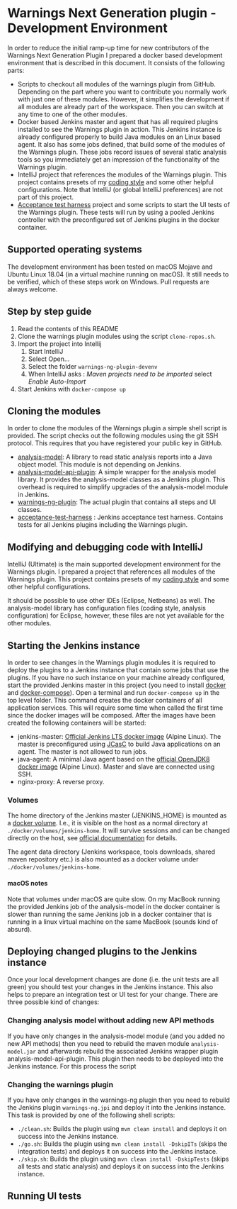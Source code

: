 # Warnings Next Generation plugin - Development Environment

In order to reduce the initial ramp-up time for new contributors of the Warnings Next Generation Plugin I prepared a 
docker based development environment that is described in this document. It consists of the following parts:

- Scripts to checkout all modules of the warnings plugin from GitHub. 
Depending on the part where you want to contribute you normally work with just one of these modules. 
However, it simplifies the development if all modules are already part of the workspace. Then you
can switch at any time to one of the other modules.
- Docker based Jenkins master and agent that has all required plugins installed to see the Warnings plugin in action. 
This Jenkins instance is already configured properly to build Java modules on an Linux based agent. It also has
some jobs defined, that build some of the modules of the Warnings plugin. These jobs record issues of several static
analysis tools so you immediately get an impression of the functionality of the Warnings plugin.
- IntelliJ project that references the modules of the Warnings plugin. 
This project contains presets of my [coding style](https://github.com/uhafner/codingstyle) and some other helpful 
configurations. Note that IntelliJ (or global IntelliJ preferences) are not part of this project.
- [Acceptance test harness](https://github.com/jenkinsci/acceptance-test-harness) project and some scripts to start
the UI tests of the Warnings plugin. These tests will run by using a pooled Jenkins controller with the preconfigured
set of Jenkins plugins in the docker container. 

## Supported operating systems

The development environment has been tested on macOS Mojave and Ubuntu Linux 18.04 (in a virtual machine running on
macOS). It still needs to be verified, which of these steps work on Windows. Pull requests are always welcome.   

## Step by step guide

1. Read the contents of this README
2. Clone the warnings plugin modules using the script `clone-repos.sh`.
3. Import the project into Intellij
    1. Start IntelliJ
    2. Select Open...
    3. Select the folder `warnings-ng-plugin-devenv`
    4. When IntelliJ asks : *Maven projects need to be imported* select *Enable Auto-Import*
4. Start Jenkins with `docker-compose up`    


## Cloning the modules

In order to clone the modules of the Warnings plugin a simple shell script is provided. The script checks out the 
following modules using the git SSH protocol. This requires that you have registered your public key in GitHub.
- [analysis-model](https://github.com/jenkinsci/analysis-model): A library to read static analysis reports into a 
Java object model. This module is not depending on Jenkins.
- [analysis-model-api-plugin](https://github.com/jenkinsci/analysis-model-api-plugin): A simple wrapper for the 
analysis model library. It provides the analysis-model classes as a Jenkins plugin. This overhead is required
to simplify upgrades of the analysis-model module in Jenkins.
- [warnings-ng-plugin](https://github.com/jenkinsci/warnings-ng-plugin): The actual plugin that contains all steps
and UI classes. 
- [acceptance-test-harness](https://github.com/jenkinsci/acceptance-test-harness) : Jenkins acceptance test harness. 
Contains tests for all Jenkins plugins including the Warnings plugin.

## Modifying and debugging code with IntelliJ

IntelliJ (Ultimate) is the main supported development environment for the Warnings plugin. I prepared a project that
references all modules of the Warnings plugin. This project contains presets of my 
[coding style](https://github.com/uhafner/codingstyle) and some other helpful configurations. 

It should be possible to use other IDEs (Eclipse, Netbeans) as well. The analysis-model library has configuration files 
(coding style, analysis configuration) for Eclipse, however, these files are not yet available for the other modules. 

## Starting the Jenkins instance

In order to see changes in the Warnings plugin modules it is required to deploy the plugins to a Jenkins instance that
contain some jobs that use the plugins. If you have no such instance on your machine already configured, start the 
provided Jenkins master in this project (you need to install [docker](https://www.docker.com) and 
[docker-compose](https://docs.docker.com/compose/overview/)). Open a terminal and run `docker-compose up` 
in the top level folder. This command creates the 
docker containers of all application services. This will require some time when called the first time since the docker
images will be composed. After the images have been created the following containers will be started:
- jenkins-master: [Official Jenkins LTS docker image](https://github.com/jenkinsci/docker) (Alpine Linux). The master is
preconfigured using [JCasC](https://github.com/jenkinsci/configuration-as-code-plugin) to build Java applications 
on an agent. The master is not allowed to run jobs.
- java-agent: A minimal Java agent based on the 
[official OpenJDK8 docker image](https://hub.docker.com/_/openjdk?tab=description) (Alpine Linux). Master and slave
are connected using SSH.
- nginx-proxy: A reverse proxy.  

### Volumes

The home directory of the Jenkins master (JENKINS_HOME) is mounted as a 
[docker volume](https://docs.docker.com/storage/volumes/). I.e., it is visible on the host as a normal directory at
`./docker/volumes/jenkins-home`. It will survive sessions and can be changed directly on the host, see 
[official documentation](https://github.com/jenkinsci/docker/blob/master/README.md) for details. 

The agent data directory (Jenkins workspace, tools downloads, shared maven repository etc.) is also mounted 
as a docker volume under `./docker/volumes/jenkins-home`. 

#### macOS notes

Note that volumes under macOS are quite slow. On my MacBook running the provided Jenkins job of the analysis-model in the
docker container is slower than running the same Jenkins job in a docker container that is running in a linux virtual machine
on the same MacBook (sounds kind of absurd).

## Deploying changed plugins to the Jenkins instance 

Once your local development changes are done (i.e. the unit tests are all green) you should test your changes in the
Jenkins instance. This also helps to prepare an integration test or UI test for your change. There are three possible 
kind of changes:

### Changing analysis model without adding new API methods
 
If you have only changes in the analysis-model module (and you added no new API methods) then you need to rebuild 
the maven module `analysis-model.jar` and afterwards rebuild the associated Jenkins wrapper plugin 
analysis-model-api-plugin. This plugin then needs to be deployed into the Jenkins instance. For this process the 
script 

### Changing the warnings plugin 

If you have only changes in the warnings-ng plugin then you need to rebuild the Jenkins plugin `warnings-ng.jpi` 
and deploy it into the Jenkins instance. This task is provided by one of the following shell scripts:
- `./clean.sh`: Builds the plugin using `mvn clean install` and deploys it on success into the Jenkins instance.
- `./go.sh`: Builds the plugin using `mvn clean install -DskipITs` (skips the integration tests) 
and deploys it on success into the Jenkins instace.
- `./skip.sh`: Builds the plugin using `mvn clean install -DskipTests` (skips all tests and static analysis) 
and deploys it on success into the Jenkins instance.

## Running UI tests

